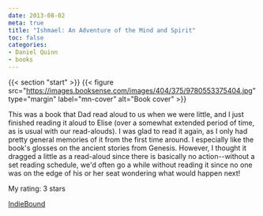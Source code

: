 ```yaml
---
date: 2013-08-02
meta: true
title: "Ishmael: An Adventure of the Mind and Spirit"
toc: false
categories:
- Daniel Quinn
- books
---
```


{{< section "start" >}}
{{< figure src="https://images.booksense.com/images/404/375/9780553375404.jpg" type="margin" label="mn-cover" alt="Book cover" >}}

This was a book that Dad read aloud to us when we were little, and I just finished reading it aloud to Elise (over a somewhat extended period of time, as is usual with our read-alouds). I was glad to read it again, as I only had pretty general memories of it from the first time around. I especially like the book's glosses on the ancient stories from Genesis. However, I thought it dragged a little as a read-aloud since there is basically no action--without a set reading schedule, we'd often go a while without reading it since no one was on the edge of his or her seat wondering what would happen next!

My rating: 3 stars  

[IndieBound](https://www.indiebound.org/book/9780553375404)
